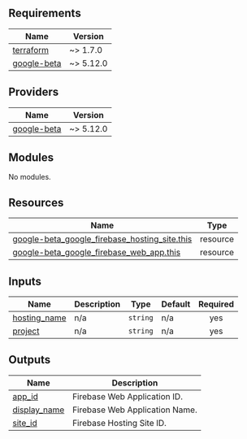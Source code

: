 <!-- BEGIN_TF_DOCS -->
## Requirements

| Name | Version |
|------|---------|
| <a name="requirement_terraform"></a> [terraform](#requirement\_terraform) | ~> 1.7.0 |
| <a name="requirement_google-beta"></a> [google-beta](#requirement\_google-beta) | ~> 5.12.0 |

## Providers

| Name | Version |
|------|---------|
| <a name="provider_google-beta"></a> [google-beta](#provider\_google-beta) | ~> 5.12.0 |

## Modules

No modules.

## Resources

| Name | Type |
|------|------|
| [google-beta_google_firebase_hosting_site.this](https://registry.terraform.io/providers/hashicorp/google-beta/latest/docs/resources/google_firebase_hosting_site) | resource |
| [google-beta_google_firebase_web_app.this](https://registry.terraform.io/providers/hashicorp/google-beta/latest/docs/resources/google_firebase_web_app) | resource |

## Inputs

| Name | Description | Type | Default | Required |
|------|-------------|------|---------|:--------:|
| <a name="input_hosting_name"></a> [hosting\_name](#input\_hosting\_name) | n/a | `string` | n/a | yes |
| <a name="input_project"></a> [project](#input\_project) | n/a | `string` | n/a | yes |

## Outputs

| Name | Description |
|------|-------------|
| <a name="output_app_id"></a> [app\_id](#output\_app\_id) | Firebase Web Application ID. |
| <a name="output_display_name"></a> [display\_name](#output\_display\_name) | Firebase Web Application Name. |
| <a name="output_site_id"></a> [site\_id](#output\_site\_id) | Firebase Hosting Site ID. |
<!-- END_TF_DOCS -->
